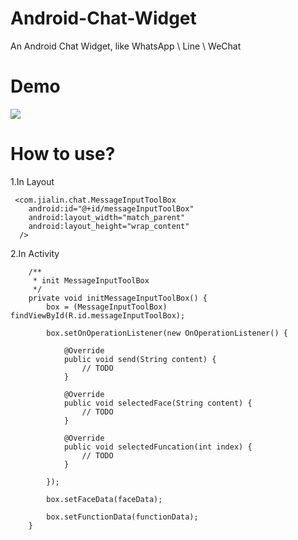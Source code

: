 Android-Chat-Widget
===================

An Android Chat Widget, like WhatsApp \ Line \ WeChat


Demo
===================
![](http://git.oschina.net/ijarobot/Android-Chat-Widget/raw/master/Android-Chat-Widget-Example/chatdemo.gif)



How to use?
===================
1.In Layout


     <com.jialin.chat.MessageInputToolBox
        android:id="@+id/messageInputToolBox"
        android:layout_width="match_parent"
        android:layout_height="wrap_content" 
      />


2.In Activity

    	/**
    	 * init MessageInputToolBox
    	 */
    	private void initMessageInputToolBox() {
    		box = (MessageInputToolBox) findViewById(R.id.messageInputToolBox);
    
    		box.setOnOperationListener(new OnOperationListener() {
    
    			@Override
    			public void send(String content) {
    				// TODO
    			}
    
    			@Override
    			public void selectedFace(String content) {
    				// TODO
    			}
    
    			@Override
    			public void selectedFuncation(int index) {
    				// TODO
    			}
    
    		});
    
    		box.setFaceData(faceData);
    
    		box.setFunctionData(functionData);
    	}